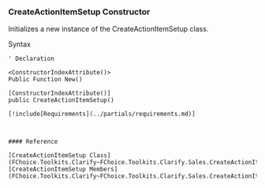 ﻿### CreateActionItemSetup Constructor

Initializes a new instance of the CreateActionItemSetup class.

Syntax

```vbnet
' Declaration

<ConstructorIndexAttribute()>
Public Function New()

[ConstructorIndexAttribute()]
public CreateActionItemSetup()

[!include[Requirements](../partials/requirements.md)]



#### Reference

[CreateActionItemSetup Class](FChoice.Toolkits.Clarify~FChoice.Toolkits.Clarify.Sales.CreateActionItemSetup.md)  
[CreateActionItemSetup Members](FChoice.Toolkits.Clarify~FChoice.Toolkits.Clarify.Sales.CreateActionItemSetup_members.md)